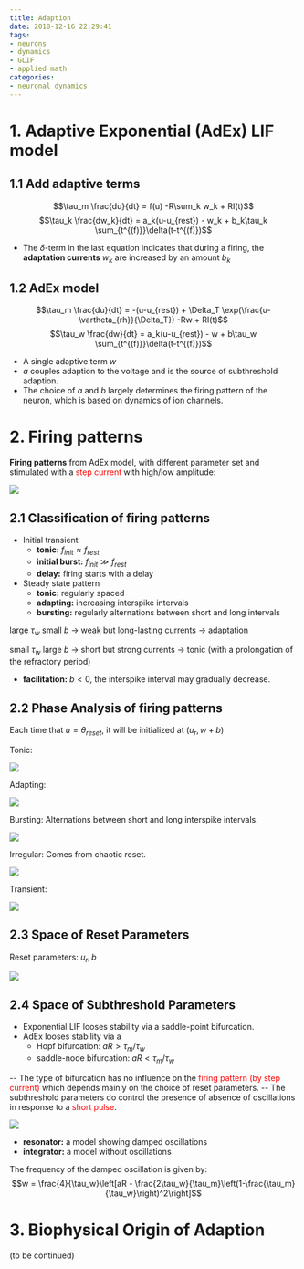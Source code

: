 ```yaml
---
title: Adaption
date: 2018-12-16 22:29:41
tags:
- neurons
- dynamics
- GLIF
- applied math
categories:
- neuronal dynamics
---
```


# 1. Adaptive Exponential (AdEx) LIF model

## 1.1 Add adaptive terms
$$\tau_m \frac{du}{dt} = f(u) -R\sum_k w_k + RI(t)$$
$$\tau_k \frac{dw_k}{dt} = a_k(u-u_{rest}) - w_k + b_k\tau_k \sum_{t^{(f)}}\delta(t-t^{(f)})$$

- The $\delta$-term in the last equation indicates that during a firing, the **adaptation currents** $w_k$ are increased by an amount $b_k$

## 1.2 AdEx model
$$\tau_m \frac{du}{dt} = -(u-u_{rest}) + \Delta_T \exp(\frac{u-\vartheta_{rh}}{\Delta_T}) -Rw + RI(t)$$
$$\tau_w \frac{dw}{dt} = a_k(u-u_{rest}) - w + b\tau_w \sum_{t^{(f)}}\delta(t-t^{(f)})$$
- A single adaptive term $w$
- $a$ couples adaption to the voltage and is the source of subthreshold adaption.
- The choice of $a$ and $b$ largely determines the firing pattern of the neuron, which is based on dynamics of ion channels.

# 2. Firing patterns

**Firing patterns** from AdEx model, with different parameter set and stimulated with a <font color=red>step current</font> with high/low amplitude:

![](https://raw.githubusercontent.com/hengjiwang/blog_figures/master/firepattern.png)

## 2.1 Classification of firing patterns

- Initial transient
  - **tonic:** $f_{init} \approx f_{rest}$
  - **initial burst:** $f_{init} \gg f_{rest}$
  - **delay:** firing starts with a delay
- Steady state pattern
  - **tonic:** regularly spaced
  - **adapting:** increasing interspike intervals
  - **bursting:** regularly alternations between short and long intervals
  
large $\tau_w$ small $b$ $\rightarrow$ weak but long-lasting currents  $\rightarrow$ adaptation

small $\tau_w$ large $b$ $\rightarrow$ short but strong currents $\rightarrow$ tonic (with a prolongation of the refractory period)
- **facilitation:** $b<0$, the interspike interval may gradually decrease.

## 2.2 Phase Analysis of firing patterns

Each time that $u=\theta_{reset}$, it will be initialized at $(u_r, w+b)$

Tonic:

![](https://raw.githubusercontent.com/hengjiwang/blog_figures/master/tonicphase.png)

Adapting:

![](https://raw.githubusercontent.com/hengjiwang/blog_figures/master/adaptphase.png)

Bursting:
Alternations between short and long interspike intervals.

![](https://raw.githubusercontent.com/hengjiwang/blog_figures/master/burstphase.png)

Irregular:
Comes from chaotic reset.

![](https://raw.githubusercontent.com/hengjiwang/blog_figures/master/irrphase.png)

Transient:

![](https://raw.githubusercontent.com/hengjiwang/blog_figures/master/transientphase.png)

## 2.3 Space of Reset Parameters

Reset parameters: $u_r, b$

![](https://raw.githubusercontent.com/hengjiwang/blog_figures/master/resetphase.png)

## 2.4 Space of Subthreshold Parameters

- Exponential LIF looses stability via a saddle-point bifurcation.
- AdEx looses stability via a 
  - Hopf bifurcation: $aR>\tau_m/\tau_w$
  - saddle-node bifurcation: $aR<\tau_m/\tau_w$

-- The type of bifurcation has no influence on the <font color=red>firing pattern (by step current)</font> which depends mainly on the choice of reset parameters.
-- The subthreshold parameters do control the presence of absence of oscillations in response to a <font color=red>short pulse</font>.

![](https://raw.githubusercontent.com/hengjiwang/blog_figures/master/resonator.png)

- **resonator:** a model showing damped oscillations
- **integrator:** a model without oscillations

The frequency of the damped oscillation is given by:
$$w = \frac{4}{\tau_w}\left[aR - \frac{2\tau_w}{\tau_m}\left(1-\frac{\tau_m}{\tau_w}\right)^2\right]$$

# 3. Biophysical Origin of Adaption

(to be continued)

